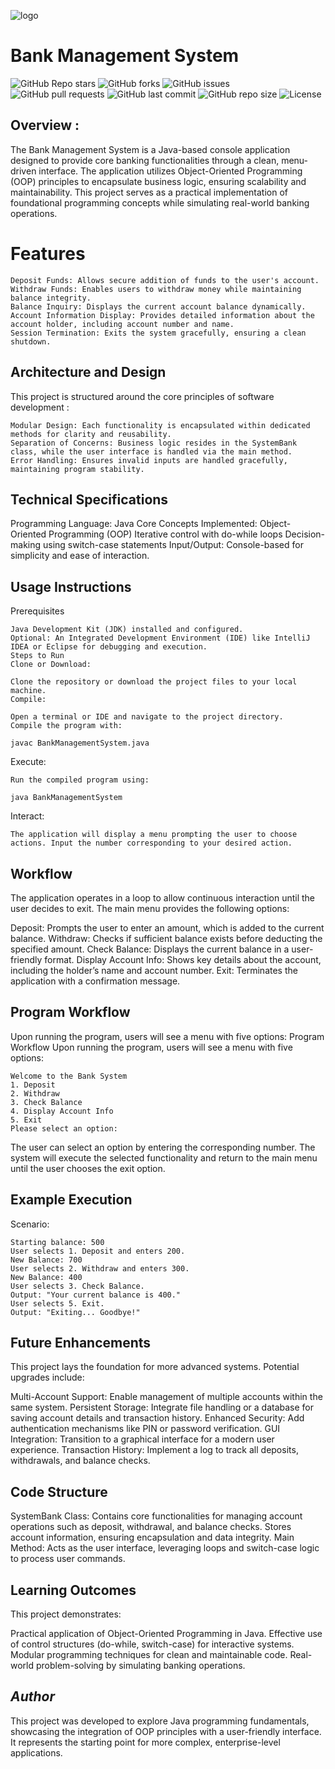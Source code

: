 ![logo](https://encrypted-tbn0.gstatic.com/images?q=tbn:ANd9GcT1ehBi54YNfIn5J00-Jui8dHH0WIIQwX5v_Q&usqp=CAUsimple-accounting-icon-for-templates-web-design-and-infographics-2JM7NW8.jpg)

# Bank Management System
![GitHub Repo stars](https://img.shields.io/github/stars/turki013/Bank-System?style=social)
![GitHub forks](https://img.shields.io/github/forks/turki013/Bank-System?style=social)
![GitHub issues](https://img.shields.io/github/issues/turki013/Bank-System)
![GitHub pull requests](https://img.shields.io/github/issues-pr/turki013/Bank-System)
![GitHub last commit](https://img.shields.io/github/last-commit/turki013/Bank-System)
![GitHub repo size](https://img.shields.io/github/repo-size/turki013/Bank-System)
![License](https://img.shields.io/github/license/turki013/Bank-System)

## Overview :
The Bank Management System is a Java-based console application designed to provide core banking functionalities through a clean, menu-driven interface. The application utilizes Object-Oriented Programming (OOP) principles to encapsulate business logic, ensuring scalability and maintainability. This project serves as a practical implementation of foundational programming concepts while simulating real-world banking operations.

# **Features**
```
Deposit Funds: Allows secure addition of funds to the user's account.
Withdraw Funds: Enables users to withdraw money while maintaining balance integrity.
Balance Inquiry: Displays the current account balance dynamically.
Account Information Display: Provides detailed information about the account holder, including account number and name.
Session Termination: Exits the system gracefully, ensuring a clean shutdown.
```
## **Architecture and Design**
This project is structured around the core principles of software development :
```
Modular Design: Each functionality is encapsulated within dedicated methods for clarity and reusability.
Separation of Concerns: Business logic resides in the SystemBank class, while the user interface is handled via the main method.
Error Handling: Ensures invalid inputs are handled gracefully, maintaining program stability.
```
## **Technical Specifications**
Programming Language: Java
Core Concepts Implemented:
Object-Oriented Programming (OOP)
Iterative control with do-while loops
Decision-making using switch-case statements
Input/Output: Console-based for simplicity and ease of interaction.

## **Usage Instructions**
Prerequisites
```
Java Development Kit (JDK) installed and configured.
Optional: An Integrated Development Environment (IDE) like IntelliJ IDEA or Eclipse for debugging and execution.
Steps to Run
Clone or Download:

Clone the repository or download the project files to your local machine.
Compile:

Open a terminal or IDE and navigate to the project directory.
Compile the program with:

javac BankManagementSystem.java
```
Execute:
```
Run the compiled program using:

java BankManagementSystem
```
 Interact:
```
The application will display a menu prompting the user to choose actions. Input the number corresponding to your desired action.
```
## **Workflow**
The application operates in a loop to allow continuous interaction until the user decides to exit. The main menu provides the following options:

Deposit: Prompts the user to enter an amount, which is added to the current balance.
Withdraw: Checks if sufficient balance exists before deducting the specified amount.
Check Balance: Displays the current balance in a user-friendly format.
Display Account Info: Shows key details about the account, including the holder’s name and account number.
Exit: Terminates the application with a confirmation message.

## **Program Workflow**
Upon running the program, users will see a menu with five options:
Program Workflow
Upon running the program, users will see a menu with five options:
```
Welcome to the Bank System
1. Deposit
2. Withdraw
3. Check Balance
4. Display Account Info
5. Exit
Please select an option:
```
The user can select an option by entering the corresponding number. The system will execute the selected functionality and return to the main menu until the user chooses the exit option.



## **Example Execution**
Scenario:
```
Starting balance: 500
User selects 1. Deposit and enters 200.
New Balance: 700
User selects 2. Withdraw and enters 300.
New Balance: 400
User selects 3. Check Balance.
Output: "Your current balance is 400."
User selects 5. Exit.
Output: "Exiting... Goodbye!"
```
## **Future Enhancements**

This project lays the foundation for more advanced systems. Potential upgrades include:

Multi-Account Support: Enable management of multiple accounts within the same system.
Persistent Storage: Integrate file handling or a database for saving account details and transaction history.
Enhanced Security: Add authentication mechanisms like PIN or password verification.
GUI Integration: Transition to a graphical interface for a modern user experience.
Transaction History: Implement a log to track all deposits, withdrawals, and balance checks.

## **Code Structure**
SystemBank Class:
Contains core functionalities for managing account operations such as deposit, withdrawal, and balance checks.
Stores account information, ensuring encapsulation and data integrity.
Main Method:
Acts as the user interface, leveraging loops and switch-case logic to process user commands.

## **Learning Outcomes**
This project demonstrates:

Practical application of Object-Oriented Programming in Java.
Effective use of control structures (do-while, switch-case) for interactive systems.
Modular programming techniques for clean and maintainable code.
Real-world problem-solving by simulating banking operations.

## ***Author***
This project was developed to explore Java programming fundamentals, showcasing the integration of OOP principles with a user-friendly interface. It represents the starting point for more complex, enterprise-level applications.

